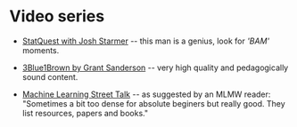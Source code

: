 # Video series

- [StatQuest with Josh Starmer](https://www.youtube.com/channel/UCtYLUTtgS3k1Fg4y5tAhLbw)
  -- this man is a genius, look for _'BAM'_ moments.

- [3Blue1Brown by Grant Sanderson](https://www.3blue1brown.com/)
  -- very high quality and pedagogically sound content.

- [Machine Learning Street Talk](https://www.youtube.com/c/machinelearningstreettalk)
  -- as suggested by an MLMW reader:
  "Sometimes a bit too dense for absolute beginers but really good.
  They list resources, papers and books."
